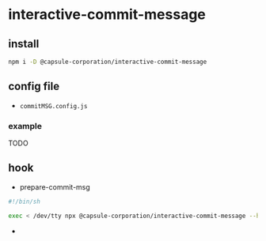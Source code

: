 # interactive-commit-message

## install

```bash
npm i -D @capsule-corporation/interactive-commit-message
```

## config file

- `commitMSG.config.js`

### example

TODO

## hook

- prepare-commit-msg

```bash
#!/bin/sh

exec < /dev/tty npx @capsule-corporation/interactive-commit-message --hook $1
```

-
